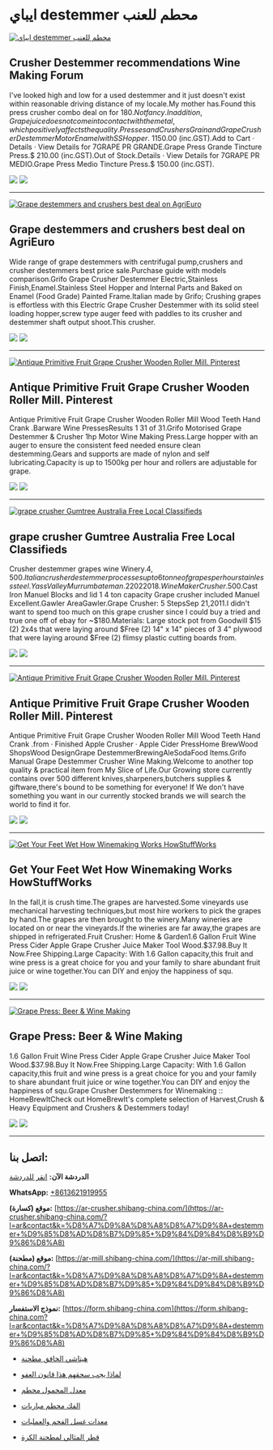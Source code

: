 # ايباي destemmer محطم للعنب

<a href="https://swt.shibang-china.com/?l=ar&img&k=%D8%A7%D9%8A%D8%A8%D8%A7%D9%8A+destemmer+%D9%85%D8%AD%D8%B7%D9%85+%D9%84%D9%84%D8%B9%D9%86%D8%A8" target="_blank">![ايباي destemmer محطم للعنب](http://static.shibang-china.com/all-800x300/72.jpg)</a>

## Crusher Destemmer recommendations Wine Making Forum
I&#39;ve looked high and low for a used destemmer and it just doesn&#39;t exist within reasonable driving distance of my locale.My mother has.Found this press crusher combo deal on for $180.Not fancy.In addition,Grape juice does not come into contact with the metal,which positively affects the quality.Presses and Crushers Grain and GrapeCrusher Destemmer Motor Enamel with S S Hopper.$ 1150.00 (inc.GST).Add to Cart &middot; Details &middot; View Details for 7GRAPE PR GRANDE.Grape Press Grande Tincture Press.$ 210.00 (inc.GST).Out of Stock.Details &middot; View Details for 7GRAPE PR MEDIO.Grape Press Medio Tincture Press.$ 150.00 (inc.GST).


<a href="https://whatsapp.shibangsoft.com/WhatsApp.php" target="_blank" title="WhatsApp">![](http://static.shibang-china.com/icon/whatsapp.png)</a> <a href="https://swt.shibang-china.com/?l=ar&icon&k=%D8%A7%D9%8A%D8%A8%D8%A7%D9%8A+destemmer+%D9%85%D8%AD%D8%B7%D9%85+%D9%84%D9%84%D8%B9%D9%86%D8%A8" target="_blank">![](http://static.shibang-china.com/icon/chat-ar.png)</a>

---

<a href="https://swt.shibang-china.com/?l=ar&img&k=%D8%A7%D9%8A%D8%A8%D8%A7%D9%8A+destemmer+%D9%85%D8%AD%D8%B7%D9%85+%D9%84%D9%84%D8%B9%D9%86%D8%A8" target="_blank">![Grape destemmers and crushers best deal on AgriEuro](http://static.shibang-china.com/all-800x300/1426.jpg)</a>

## Grape destemmers and crushers best deal on AgriEuro
Wide range of grape destemmers with centrifugal pump,crushers and crusher destemmers best price sale.Purchase guide with models comparison.Grifo Grape Crusher Destemmer Electric,Stainless Finish,Enamel.Stainless Steel Hopper and Internal Parts and Baked on Enamel (Food Grade) Painted Frame.Italian made by Grifo; Crushing grapes is effortless with this Electric Grape Crusher Destemmer with its solid steel loading hopper,screw type auger feed with paddles to its crusher and destemmer shaft output shoot.This crusher.


<a href="https://whatsapp.shibangsoft.com/WhatsApp.php" target="_blank" title="WhatsApp">![](http://static.shibang-china.com/icon/whatsapp.png)</a> <a href="https://swt.shibang-china.com/?l=ar&icon&k=%D8%A7%D9%8A%D8%A8%D8%A7%D9%8A+destemmer+%D9%85%D8%AD%D8%B7%D9%85+%D9%84%D9%84%D8%B9%D9%86%D8%A8" target="_blank">![](http://static.shibang-china.com/icon/chat-ar.png)</a>

---

<a href="https://swt.shibang-china.com/?l=ar&img&k=%D8%A7%D9%8A%D8%A8%D8%A7%D9%8A+destemmer+%D9%85%D8%AD%D8%B7%D9%85+%D9%84%D9%84%D8%B9%D9%86%D8%A8" target="_blank">![Antique Primitive Fruit Grape Crusher Wooden Roller Mill. Pinterest](http://static.shibang-china.com/all-800x300/1100.jpg)</a>

## Antique Primitive Fruit Grape Crusher Wooden Roller Mill. Pinterest
Antique Primitive Fruit Grape Crusher Wooden Roller Mill Wood Teeth Hand Crank .Barware Wine PressesResults 1 31 of 31.Grifo Motorised Grape Destemmer &amp; Crusher 1hp Motor Wine Making Press.Large hopper with an auger to ensure the consistent feed needed ensure clean destemming.Gears and supports are made of nylon and self lubricating.Capacity is up to 1500kg per hour and rollers are adjustable for grape.


<a href="https://whatsapp.shibangsoft.com/WhatsApp.php" target="_blank" title="WhatsApp">![](http://static.shibang-china.com/icon/whatsapp.png)</a> <a href="https://swt.shibang-china.com/?l=ar&icon&k=%D8%A7%D9%8A%D8%A8%D8%A7%D9%8A+destemmer+%D9%85%D8%AD%D8%B7%D9%85+%D9%84%D9%84%D8%B9%D9%86%D8%A8" target="_blank">![](http://static.shibang-china.com/icon/chat-ar.png)</a>

---

<a href="https://swt.shibang-china.com/?l=ar&img&k=%D8%A7%D9%8A%D8%A8%D8%A7%D9%8A+destemmer+%D9%85%D8%AD%D8%B7%D9%85+%D9%84%D9%84%D8%B9%D9%86%D8%A8" target="_blank">![grape crusher Gumtree Australia Free Local Classifieds](http://static.shibang-china.com/all-800x300/1384.jpg)</a>

## grape crusher Gumtree Australia Free Local Classifieds
Crusher destemmer grapes wine Winery.$4,500.Italian crusher destemmer processes upto 6 tonne of grapes per hour stainless steel.Yass ValleyMurrumbateman.22 02 2018.Wine Maker Crusher.$500.Cast Iron Manuel Blocks and lid 1 4 ton capacity Grape crusher included Manuel Excellent.Gawler AreaGawler.Grape Crusher: 5 StepsSep 21,2011.I didn&#39;t want to spend too much on this grape crusher since I could buy a tried and true one off of ebay for ~$180.Materials: Large stock pot from Goodwill $15 (2) 2x4s that were laying around $Free (2) 14&quot; x 14&quot; pieces of 3 4&quot; plywood that were laying around $Free (2) flimsy plastic cutting boards from.


<a href="https://whatsapp.shibangsoft.com/WhatsApp.php" target="_blank" title="WhatsApp">![](http://static.shibang-china.com/icon/whatsapp.png)</a> <a href="https://swt.shibang-china.com/?l=ar&icon&k=%D8%A7%D9%8A%D8%A8%D8%A7%D9%8A+destemmer+%D9%85%D8%AD%D8%B7%D9%85+%D9%84%D9%84%D8%B9%D9%86%D8%A8" target="_blank">![](http://static.shibang-china.com/icon/chat-ar.png)</a>

---

<a href="https://swt.shibang-china.com/?l=ar&img&k=%D8%A7%D9%8A%D8%A8%D8%A7%D9%8A+destemmer+%D9%85%D8%AD%D8%B7%D9%85+%D9%84%D9%84%D8%B9%D9%86%D8%A8" target="_blank">![Antique Primitive Fruit Grape Crusher Wooden Roller Mill. Pinterest](http://static.shibang-china.com/all-800x300/15.jpg)</a>

## Antique Primitive Fruit Grape Crusher Wooden Roller Mill. Pinterest
Antique Primitive Fruit Grape Crusher Wooden Roller Mill Wood Teeth Hand Crank .from &middot; Finished Apple Crusher &middot; Apple Cider PressHome BrewWood ShopsWood DesignGrape DestemmerBrewingAleSodaFood Items.Grifo Manual Grape Destemmer Crusher Wine Making.Welcome to another top quality &amp; practical item from My Slice of Life.Our Growing store currently contains over 500 different knives,sharpeners,butchers supplies &amp; giftware,there&#39;s bound to be something for everyone! If We don&#39;t have something you want in our currently stocked brands we will search the world to find it for.


<a href="https://whatsapp.shibangsoft.com/WhatsApp.php" target="_blank" title="WhatsApp">![](http://static.shibang-china.com/icon/whatsapp.png)</a> <a href="https://swt.shibang-china.com/?l=ar&icon&k=%D8%A7%D9%8A%D8%A8%D8%A7%D9%8A+destemmer+%D9%85%D8%AD%D8%B7%D9%85+%D9%84%D9%84%D8%B9%D9%86%D8%A8" target="_blank">![](http://static.shibang-china.com/icon/chat-ar.png)</a>

---

<a href="https://swt.shibang-china.com/?l=ar&img&k=%D8%A7%D9%8A%D8%A8%D8%A7%D9%8A+destemmer+%D9%85%D8%AD%D8%B7%D9%85+%D9%84%D9%84%D8%B9%D9%86%D8%A8" target="_blank">![Get Your Feet Wet How Winemaking Works HowStuffWorks](http://static.shibang-china.com/all-800x300/1420.jpg)</a>

## Get Your Feet Wet How Winemaking Works HowStuffWorks
In the fall,it is crush time.The grapes are harvested.Some vineyards use mechanical harvesting techniques,but most hire workers to pick the grapes by hand.The grapes are then brought to the winery.Many wineries are located on or near the vineyards.If the wineries are far away,the grapes are shipped in refrigerated.Fruit Crusher: Home &amp; Garden1.6 Gallon Fruit Wine Press Cider Apple Grape Crusher Juice Maker Tool Wood.$37.98.Buy It Now.Free Shipping.Large Capacity: With 1.6 Gallon capacity,this fruit and wine press is a great choice for you and your family to share abundant fruit juice or wine together.You can DIY and enjoy the happiness of squ.


<a href="https://whatsapp.shibangsoft.com/WhatsApp.php" target="_blank" title="WhatsApp">![](http://static.shibang-china.com/icon/whatsapp.png)</a> <a href="https://swt.shibang-china.com/?l=ar&icon&k=%D8%A7%D9%8A%D8%A8%D8%A7%D9%8A+destemmer+%D9%85%D8%AD%D8%B7%D9%85+%D9%84%D9%84%D8%B9%D9%86%D8%A8" target="_blank">![](http://static.shibang-china.com/icon/chat-ar.png)</a>

---

<a href="https://swt.shibang-china.com/?l=ar&img&k=%D8%A7%D9%8A%D8%A8%D8%A7%D9%8A+destemmer+%D9%85%D8%AD%D8%B7%D9%85+%D9%84%D9%84%D8%B9%D9%86%D8%A8" target="_blank">![Grape Press: Beer &amp; Wine Making](http://static.shibang-china.com/all-800x300/279.jpg)</a>

## Grape Press: Beer &amp; Wine Making
1.6 Gallon Fruit Wine Press Cider Apple Grape Crusher Juice Maker Tool Wood.$37.98.Buy It Now.Free Shipping.Large Capacity: With 1.6 Gallon capacity,this fruit and wine press is a great choice for you and your family to share abundant fruit juice or wine together.You can DIY and enjoy the happiness of squ.Grape Crusher Destemmers for Winemaking :: HomeBrewItCheck out HomeBrewIt&#39;s complete selection of Harvest,Crush &amp; Heavy Equipment and Crushers &amp; Destemmers today!


<a href="https://whatsapp.shibangsoft.com/WhatsApp.php" target="_blank" title="WhatsApp">![](http://static.shibang-china.com/icon/whatsapp.png)</a> <a href="https://swt.shibang-china.com/?l=ar&icon&k=%D8%A7%D9%8A%D8%A8%D8%A7%D9%8A+destemmer+%D9%85%D8%AD%D8%B7%D9%85+%D9%84%D9%84%D8%B9%D9%86%D8%A8" target="_blank">![](http://static.shibang-china.com/icon/chat-ar.png)</a>

---
## اتصل بنا:

**الدردشة الآن:** [انقر للدردشة](https://swt.shibang-china.com?l=ar&contact&k=%D8%A7%D9%8A%D8%A8%D8%A7%D9%8A+destemmer+%D9%85%D8%AD%D8%B7%D9%85+%D9%84%D9%84%D8%B9%D9%86%D8%A8)

**WhatsApp:**  [+8613621919955](https://whatsapp.shibangsoft.com/WhatsApp.php)

**موقع (كسارة):** [https://ar-crusher.shibang-china.com/](https://ar-crusher.shibang-china.com/?l=ar&contact&k=%D8%A7%D9%8A%D8%A8%D8%A7%D9%8A+destemmer+%D9%85%D8%AD%D8%B7%D9%85+%D9%84%D9%84%D8%B9%D9%86%D8%A8)

**موقع (مطحنة):** [https://ar-mill.shibang-china.com/](https://ar-mill.shibang-china.com/?l=ar&contact&k=%D8%A7%D9%8A%D8%A8%D8%A7%D9%8A+destemmer+%D9%85%D8%AD%D8%B7%D9%85+%D9%84%D9%84%D8%B9%D9%86%D8%A8)

**نموذج الاستفسار:** [https://form.shibang-china.com](https://form.shibang-china.com?l=ar&contact&k=%D8%A7%D9%8A%D8%A8%D8%A7%D9%8A+destemmer+%D9%85%D8%AD%D8%B7%D9%85+%D9%84%D9%84%D8%B9%D9%86%D8%A8)

* [هيتاشي الخافق مطحنة](../26/%D9%87%D9%8A%D8%AA%D8%A7%D8%B4%D9%8A%20%D8%A7%D9%84%D8%AE%D8%A7%D9%81%D9%82%20%D9%85%D8%B7%D8%AD%D9%86%D8%A9.md)

* [لماذا يجب سحقهم هذا قانون العفو](../26/%D9%84%D9%85%D8%A7%D8%B0%D8%A7%20%D9%8A%D8%AC%D8%A8%20%D8%B3%D8%AD%D9%82%D9%87%D9%85%20%D9%87%D8%B0%D8%A7%20%D9%82%D8%A7%D9%86%D9%88%D9%86%20%D8%A7%D9%84%D8%B9%D9%81%D9%88.md)

* [معدل المحمول محطم](../28/%D9%85%D8%B9%D8%AF%D9%84%20%D8%A7%D9%84%D9%85%D8%AD%D9%85%D9%88%D9%84%20%D9%85%D8%AD%D8%B7%D9%85.md)

* [الفك محطم مباريات](../29/%D8%A7%D9%84%D9%81%D9%83%20%D9%85%D8%AD%D8%B7%D9%85%20%D9%85%D8%A8%D8%A7%D8%B1%D9%8A%D8%A7%D8%AA.md)

* [معدات غسل الفحم والعمليات](../30/%D9%85%D8%B9%D8%AF%D8%A7%D8%AA%20%D8%BA%D8%B3%D9%84%20%D8%A7%D9%84%D9%81%D8%AD%D9%85%20%D9%88%D8%A7%D9%84%D8%B9%D9%85%D9%84%D9%8A%D8%A7%D8%AA.md)

* [قطر المثالي لمطحنة الكرة](../26/%D9%82%D8%B7%D8%B1%20%D8%A7%D9%84%D9%85%D8%AB%D8%A7%D9%84%D9%8A%20%D9%84%D9%85%D8%B7%D8%AD%D9%86%D8%A9%20%D8%A7%D9%84%D9%83%D8%B1%D8%A9.md)
